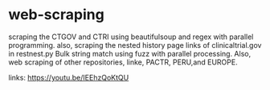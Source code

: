 # web-scraping
scraping the CTGOV and CTRI using beautifulsoup and regex with parallel programming. also, scraping the nested history page links of clinicaltrial.gov in restnest.py
Bulk string match using fuzz with parallel processing. Also, web scraping of other repositories, linke, PACTR, PERU,and EUROPE. 

links:
https://youtu.be/IEEhzQoKtQU

